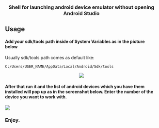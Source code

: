<h3 align="center"> Shell for launching android device emulator without opening Android Studio</h3>

## Usage 

#### Add your sdk/tools path inside of System Variables as in the picture below

Usually sdk/tools path comes as default like:

```sh
C:/Users/USER_NAME/AppData/Local/Android/Sdk/tools
```
<p align="center"> <img src="https://user-images.githubusercontent.com/39852038/54479951-dd9b8680-4833-11e9-8df1-a53ff9a45c18.png"/> </p>

#### After that run it and the list of android devices which you have them installed will pop up as in the screenshot below. Enter the number of the device you want to work with.

<img src="https://user-images.githubusercontent.com/39852038/55135345-7f787880-513c-11e9-82e1-3a464b7d7575.png"/>

### Enjoy.
